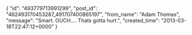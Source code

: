  {
   "id": "493779713991299",
   "post_id": "462493170453287_491707400865197",
   "from_name": "Adam Thomas",
   "message": "Smart. OUCH.... Thats gotta hurt.",
   "created_time": "2013-03-18T22:47:12+0000"
 }
